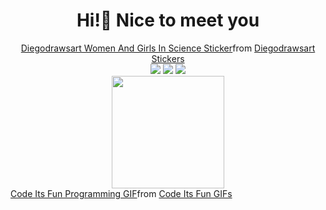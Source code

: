 <h1 align="center"> Hi!👋 Nice to meet you </h1>
<div class="tenor-gif-embed" data-postid="24767287" align="center" data-share-method="host" data-aspect-ratio="1" data-width="100%"><a href="https://tenor.com/view/diegodrawsart-women-and-girls-in-science-day-science-scientist-gif-24767287">Diegodrawsart Women And Girls In Science Sticker</a>from <a href="https://tenor.com/search/diegodrawsart-stickers">Diegodrawsart Stickers</a></div> <script type="text/javascript" async src="https://tenor.com/embed.js"></script>

<div align="center">
<a href="https://gitlab.com/joicepassos" alt="gitlab" target="_blank">
<a href="https://instagram.com/joice_passsos" target="_blank"><img src="https://img.shields.io/badge/-Instagram-%23E4405F?style=for-the-badge&logo=instagram&logoColor=white" target="_blank"></a>
<a href = "mailto:joicepassos72@gmail.com"><img src="https://img.shields.io/badge/Gmail-D14836?style=for-the-badge&logo=gmail&logoColor=white" target="_blank"></a>
<a href="https://www.linkedin.com/in/jfpassos" target="_blank"><img src="https://img.shields.io/badge/-LinkedIn-%230077B5?style=for-the-badge&logo=linkedin&logoColor=white" target="_blank"></a>   
</div>
                      
<div align="center">
<a href="https://github.com/seu-usuário-aqui">
<!-- <img height="180em" src="https://github-readme-stats.vercel.app/api/top-langs/?username=joicepassos&layout=compact&langs_count=7&theme=dracula"/> -->
<img height="180em" src="https://github-readme-stats.vercel.app/api?username=joicepassos&show_icons=true&theme=dracula&include_all_commits=true&count_private=true"/>
</div>
  
  <div class="tenor-gif-embed" data-postid="19318850" data-share-method="host" data-aspect-ratio="2.02532" data-width="100%"><a href="https://tenor.com/view/code-its-fun-its-fun-code-programming-programmer-gif-19318850">Code Its Fun Programming GIF</a>from <a href="https://tenor.com/search/code+its+fun-gifs">Code Its Fun GIFs</a></div> <script type="text/javascript" async src="https://tenor.com/embed.js"></script>

